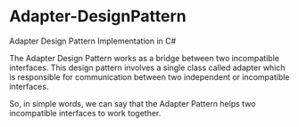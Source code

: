# Adapter-DesignPattern
Adapter Design Pattern Implementation in C#

The Adapter Design Pattern works as a bridge between two incompatible interfaces. This design pattern involves a single class called adapter which is responsible for communication between two independent or incompatible interfaces.

So, in simple words, we can say that the Adapter Pattern helps two incompatible interfaces to work together. 
